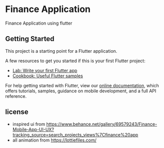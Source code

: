 # Finance Application

Finance Application using flutter

## Getting Started

This project is a starting point for a Flutter application.

A few resources to get you started if this is your first Flutter project:

- [Lab: Write your first Flutter app](https://flutter.dev/docs/get-started/codelab)
- [Cookbook: Useful Flutter samples](https://flutter.dev/docs/cookbook)

For help getting started with Flutter, view our
[online documentation](https://flutter.dev/docs), which offers tutorials,
samples, guidance on mobile development, and a full API reference.

## license

- inspired ui from https://www.behance.net/gallery/69579243/Finance-Mobile-App-UI-UX?tracking_source=search_projects_views%7Cfinance%20app
- all animation from https://lottiefiles.com/
